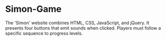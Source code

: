 # Simon-Game
The 'Simon' website combines HTML, CSS, JavaScript, and jQuery. It presents four buttons that emit sounds when clicked. Players must follow a specific sequence to progress levels. 
